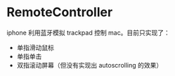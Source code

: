 # RemoteController
iphone 利用蓝牙模拟 trackpad 控制 mac。目前只实现了：

* 单指滑动鼠标
* 单指单击
* 双指滚动屏幕（但没有实现出 autoscrolling 的效果） 
